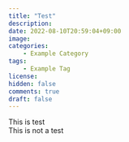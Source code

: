 ```yaml
---
title: "Test"
description: 
date: 2022-08-10T20:59:04+09:00
image: 
categories:
    - Example Category
tags:
    - Example Tag
license: 
hidden: false
comments: true
draft: false
---
```


This is test  
This is not a test  